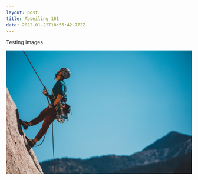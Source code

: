 ```yaml
---
layout: post
title: Abseiling 101
date: 2022-01-22T18:55:42.772Z
---
```

Testing images

![abseiling 101](patrick-hendry-w5hncbjfx3w-unsplash.jpg "abseiling 101")